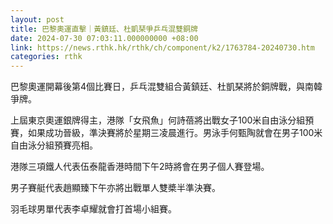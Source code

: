 ```yaml
---
layout: post
title: 巴黎奧運直擊｜黃鎮廷、杜凱琹爭乒乓混雙銅牌
date: 2024-07-30 07:03:11.000000000 +08:00
link: https://news.rthk.hk/rthk/ch/component/k2/1763784-20240730.htm
categories: rthk
---
```


巴黎奧運開幕後第4個比賽日，乒乓混雙組合黃鎮廷、杜凱琹將於銅牌戰，與南韓爭牌。

上屆東京奧運銀牌得主，港隊「女飛魚」何詩蓓將出戰女子100米自由泳分組預賽，如果成功晉級，準決賽將於星期三凌晨進行。男泳手何甄陶就會在男子100米自由泳分組預賽亮相。

港隊三項鐵人代表伍泰龍香港時間下午2時將會在男子個人賽登場。

男子賽艇代表趙顯臻下午亦將出戰單人雙槳半準決賽。

羽毛球男單代表李卓耀就會打首場小組賽。
